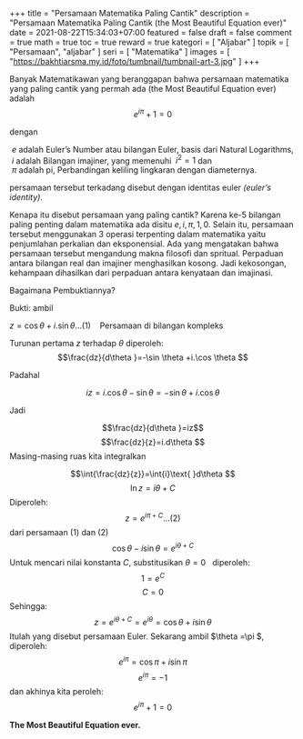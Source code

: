+++
title = "Persamaan Matematika Paling Cantik"
description = "Persamaan Matematika Paling Cantik (the Most Beautiful Equation ever)"
date = 2021-08-22T15:34:03+07:00
featured = false
draft = false
comment = true
math = true
toc = true
reward = true
kategori = [
  "Aljabar"
]
topik = [
  "Persamaan", "aljabar"
]
seri = [
  "Matematika"
  ]
images = [
  "https://bakhtiarsma.my.id/foto/tumbnail/tumbnail-art-3.jpg"
  ]
+++

Banyak Matematikawan yang beranggapan bahwa persamaan matematika yang paling cantik yang permah ada (the Most Beautiful Equation ever) adalah
 $${{e}^{i\pi }}+1=0$$

dengan

 $e$ adalah Euler’s Number atau bilangan Euler, basis dari Natural Logarithms,
\
 $i$ adalah Bilangan imajiner, yang memenuhi  $i^2=1$ dan
\
 $\pi$ adalah pi, Perbandingan keliling lingkaran dengan diameternya.

persamaan tersebut terkadang disebut dengan identitas euler *(euler’s identity)*.

Kenapa itu disebut persamaan yang paling cantik?
Karena ke-5 bilangan paling penting dalam matematika ada disitu $e,i,\pi ,1,0$. Selain itu, persamaan tersebut menggunakan 3 operasi terpenting dalam matematika yaitu penjumlahan perkalian dan eksponensial. Ada yang mengatakan bahwa persamaan tersebut mengandung makna filosofi dan spritual. Perpaduan antara bilangan real dan imajiner menghasilkan kosong. Jadi kekosongan, kehampaan dihasilkan dari perpaduan antara kenyataan dan imajinasi.

Bagaimana Pembuktiannya?

Bukti:
ambil

$z=\cos \theta +i.\sin \theta …(1)$    Persamaan di bilangan kompleks

Turunan pertama $z$ terhadap $\theta$ diperoleh:
$$\frac{dz}{d\theta }=-\sin \theta +i.\cos \theta $$

Padahal

$$iz=i.\cos \theta -\sin \theta =-\sin \theta +i.\cos \theta $$

Jadi

$$\frac{dz}{d\theta }=iz$$
$$\frac{dz}{z}=i.d\theta $$
Masing-masing ruas kita integralkan

$$\int{\frac{dz}{z}}=\int{i}\text{ }d\theta $$
$$\ln z=i\theta +C$$
Diperoleh:
$$z={{e}^{i\pi +C}}...(2)$$
dari persamaan (1) dan (2)
$$\cos \theta -i\sin \theta ={{e}^{i\theta +C}}$$
Untuk mencari nilai konstanta $C$, substitusikan $\theta =0$   diperoleh:
$$1={{e}^{C}}$$
$$C=0$$
Sehingga:
$$z={{e}^{i\theta +C}}={{e}^{i\theta }}=\cos \theta +i\sin \theta $$
Itulah yang disebut persamaan Euler.
Sekarang ambil $\theta =\pi $, diperoleh:
$${{e}^{i\pi }}=\cos \pi +i\sin \pi $$
$${{e}^{i\pi }}=-1$$
dan akhinya kita peroleh:
$${{e}^{i\pi }}+1=0$$

**The Most Beautiful Equation ever.**

